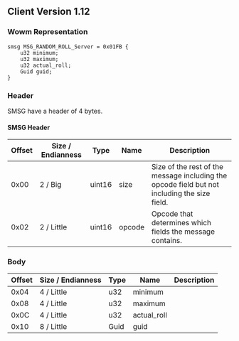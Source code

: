 ## Client Version 1.12

### Wowm Representation
```rust,ignore
smsg MSG_RANDOM_ROLL_Server = 0x01FB {
    u32 minimum;    
    u32 maximum;    
    u32 actual_roll;    
    Guid guid;    
}
```
### Header
SMSG have a header of 4 bytes.

#### SMSG Header
| Offset | Size / Endianness | Type   | Name   | Description |
| ------ | ----------------- | ------ | ------ | ----------- |
| 0x00   | 2 / Big           | uint16 | size   | Size of the rest of the message including the opcode field but not including the size field.|
| 0x02   | 2 / Little        | uint16 | opcode | Opcode that determines which fields the message contains.|
### Body
| Offset | Size / Endianness | Type | Name | Description |
| ------ | ----------------- | ---- | ---- | ----------- |
| 0x04 | 4 / Little | u32 | minimum |  |
| 0x08 | 4 / Little | u32 | maximum |  |
| 0x0C | 4 / Little | u32 | actual_roll |  |
| 0x10 | 8 / Little | Guid | guid |  |
